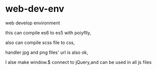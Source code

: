 # web-dev-env


web develop environment


this can compile es6 to es5 with poiyflly,


also can compile scss file to css,


handler jpg and png files' url is also ok,


I alse make window.$ connect to jQuery,and can be used in all js files
